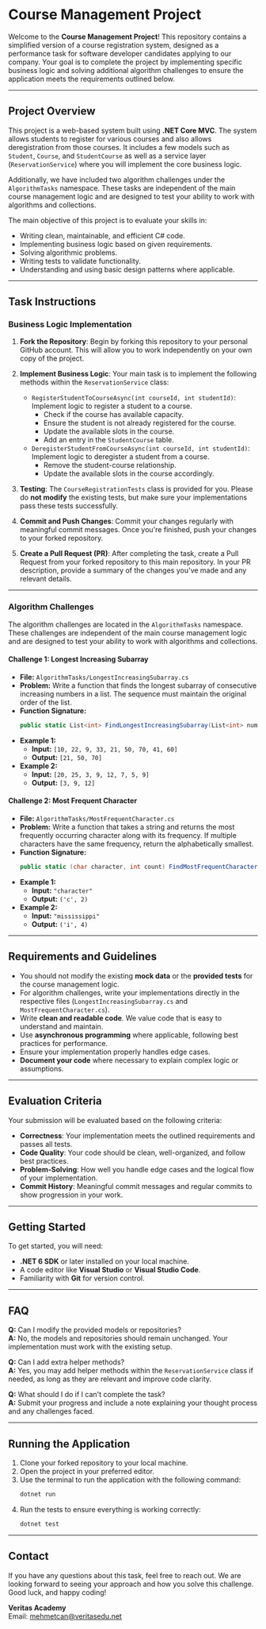 
# Course Management Project

Welcome to the **Course Management Project**! This repository contains a simplified version of a course registration system, designed as a performance task for software developer candidates applying to our company. Your goal is to complete the project by implementing specific business logic and solving additional algorithm challenges to ensure the application meets the requirements outlined below.

---

## **Project Overview**

This project is a web-based system built using **.NET Core MVC**. The system allows students to register for various courses and also allows deregistration from those courses. It includes a few models such as `Student`, `Course`, and `StudentCourse` as well as a service layer (`ReservationService`) where you will implement the core business logic.

Additionally, we have included two algorithm challenges under the `AlgorithmTasks` namespace. These tasks are independent of the main course management logic and are designed to test your ability to work with algorithms and collections.

The main objective of this project is to evaluate your skills in:
- Writing clean, maintainable, and efficient C# code.
- Implementing business logic based on given requirements.
- Solving algorithmic problems.
- Writing tests to validate functionality.
- Understanding and using basic design patterns where applicable.

---

## **Task Instructions**

### **Business Logic Implementation**
1. **Fork the Repository**: Begin by forking this repository to your personal GitHub account. This will allow you to work independently on your own copy of the project.

2. **Implement Business Logic**: Your main task is to implement the following methods within the `ReservationService` class:
   - `RegisterStudentToCourseAsync(int courseId, int studentId)`: Implement logic to register a student to a course.
     - Check if the course has available capacity.
     - Ensure the student is not already registered for the course.
     - Update the available slots in the course.
     - Add an entry in the `StudentCourse` table.
   - `DeregisterStudentFromCourseAsync(int courseId, int studentId)`: Implement logic to deregister a student from a course.
     - Remove the student-course relationship.
     - Update the available slots in the course accordingly.

3. **Testing**: The `CourseRegistrationTests` class is provided for you. Please do **not modify** the existing tests, but make sure your implementations pass these tests successfully.

4. **Commit and Push Changes**: Commit your changes regularly with meaningful commit messages. Once you're finished, push your changes to your forked repository.

5. **Create a Pull Request (PR)**: After completing the task, create a Pull Request from your forked repository to this main repository. In your PR description, provide a summary of the changes you've made and any relevant details.

---

### **Algorithm Challenges**
The algorithm challenges are located in the `AlgorithmTasks` namespace. These challenges are independent of the main course management logic and are designed to test your ability to work with algorithms and collections.

#### **Challenge 1: Longest Increasing Subarray**
- **File:** `AlgorithmTasks/LongestIncreasingSubarray.cs`
- **Problem:** Write a function that finds the longest subarray of consecutive increasing numbers in a list. The sequence must maintain the original order of the list.
- **Function Signature:**
  ```csharp
  public static List<int> FindLongestIncreasingSubarray(List<int> numbers)
  ```
- **Example 1:**
  - **Input:** `[10, 22, 9, 33, 21, 50, 70, 41, 60]`
  - **Output:** `[21, 50, 70]`
- **Example 2:**
  - **Input:** `[20, 25, 3, 9, 12, 7, 5, 9]`
  - **Output:** `[3, 9, 12]`

#### **Challenge 2: Most Frequent Character**
- **File:** `AlgorithmTasks/MostFrequentCharacter.cs`
- **Problem:** Write a function that takes a string and returns the most frequently occurring character along with its frequency. If multiple characters have the same frequency, return the alphabetically smallest.
- **Function Signature:**
  ```csharp
  public static (char character, int count) FindMostFrequentCharacter(string input)
  ```
- **Example 1:**
  - **Input:** `"character"`
  - **Output:** `('c', 2)`
- **Example 2:**
  - **Input:** `"mississippi"`
  - **Output:** `('i', 4)`

---

## **Requirements and Guidelines**

- You should not modify the existing **mock data** or the **provided tests** for the course management logic.
- For algorithm challenges, write your implementations directly in the respective files (`LongestIncreasingSubarray.cs` and `MostFrequentCharacter.cs`).
- Write **clean and readable code**. We value code that is easy to understand and maintain.
- Use **asynchronous programming** where applicable, following best practices for performance.
- Ensure your implementation properly handles edge cases.
- **Document your code** where necessary to explain complex logic or assumptions.

---

## **Evaluation Criteria**

Your submission will be evaluated based on the following criteria:
- **Correctness**: Your implementation meets the outlined requirements and passes all tests.
- **Code Quality**: Your code should be clean, well-organized, and follow best practices.
- **Problem-Solving**: How well you handle edge cases and the logical flow of your implementation.
- **Commit History**: Meaningful commit messages and regular commits to show progression in your work.

---

## **Getting Started**

To get started, you will need:
- **.NET 6 SDK** or later installed on your local machine.
- A code editor like **Visual Studio** or **Visual Studio Code**.
- Familiarity with **Git** for version control.

---

## **FAQ**

**Q:** Can I modify the provided models or repositories?  
**A:** No, the models and repositories should remain unchanged. Your implementation must work with the existing setup.

**Q:** Can I add extra helper methods?  
**A:** Yes, you may add helper methods within the `ReservationService` class if needed, as long as they are relevant and improve code clarity.

**Q:** What should I do if I can't complete the task?  
**A:** Submit your progress and include a note explaining your thought process and any challenges faced.

---

## **Running the Application**

1. Clone your forked repository to your local machine.
2. Open the project in your preferred editor.
3. Use the terminal to run the application with the following command:
   ```bash
   dotnet run
   ```
4. Run the tests to ensure everything is working correctly:
   ```bash
   dotnet test
   ```

---

## **Contact**

If you have any questions about this task, feel free to reach out. We are looking forward to seeing your approach and how you solve this challenge. Good luck, and happy coding!

**Veritas Academy**  
Email: mehmetcan@veritasedu.net
